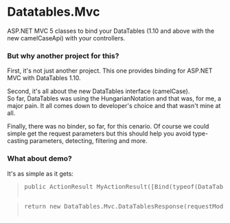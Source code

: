 <h1>Datatables.Mvc</h1>
<p>
	ASP.NET MVC 5 classes to bind your DataTables (1.10 and above with the new camelCaseApi) with your controllers.
</p>
<h3>But why another project for this?</h3>
<p>
	First, it's not just another project. This one provides binding for ASP.NET MVC with DataTables 1.10.
</p>
<p>
	Second, it's all about the new DataTables interface (camelCase).<br />
	So far, DataTables was using the HungarianNotation and that was, for me, a major pain. It all comes down to developer's choice and that wasn't mine at all.
</p>
<p>
	Finally, there was no binder, so far, for this cenario. Of course we could simple get the request parameters but this should help you avoid type-casting parameters, detecting, filtering and more.
</p>
<h3>What about demo?</h3>
<p>
	It's as simple as it gets:
</p>
<blockquote>
	<pre>
public ActionResult MyActionResult([Bind(typeof(DataTables.Mvc.DataTablesBinder)] DataTables.Mvc.IDataTablesRequest requestModel) { ... }
	</pre>
</blockquote>

<blockquote>
	<pre>
return new DataTables.Mvc.DataTablesResponse(requestModel.Draw, myFilteredData.Skip(requestModel.Start).Take(requestModel.Length), myFilteredData.Count(), myOriginalDataSet.Count());
	</pre>
</blockquote>